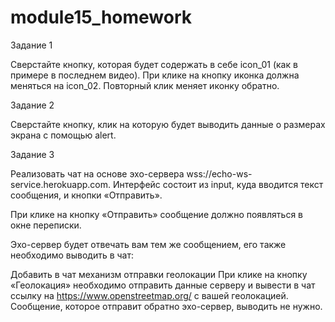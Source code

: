 # module15_homework

 Задание 1

Сверстайте кнопку, которая будет содержать в себе icon_01 (как в примере в последнем видео). При клике на кнопку иконка должна меняться на icon_02. Повторный клик меняет иконку обратно.


Задание 2

Сверстайте кнопку, клик на которую будет выводить данные о размерах экрана с помощью alert.



Задание 3


Реализовать чат на основе эхо-сервера wss://echo-ws-service.herokuapp.com.
Интерфейс состоит из input, куда вводится текст сообщения, и кнопки «Отправить».

При клике на кнопку «Отправить» сообщение должно появляться в окне переписки.

Эхо-сервер будет отвечать вам тем же сообщением, его также необходимо выводить в чат:

Добавить в чат механизм отправки геолокации
При клике на кнопку «Геолокация» необходимо отправить данные серверу и вывести в чат ссылку на https://www.openstreetmap.org/ с вашей геолокацией. Сообщение, которое отправит обратно эхо-сервер, выводить не нужно.
